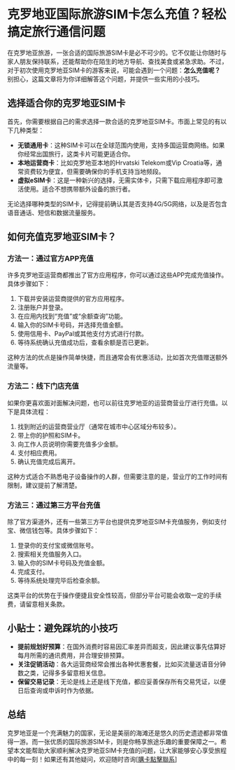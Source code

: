 # 克罗地亚国际旅游SIM卡怎么充值？轻松搞定旅行通信问题

在克罗地亚旅游，一张合适的国际旅游SIM卡是必不可少的。它不仅能让你随时与家人朋友保持联系，还能帮助你在陌生的地方导航、查找美食或紧急求助。不过，对于初次使用克罗地亚SIM卡的游客来说，可能会遇到一个问题：**怎么充值呢？** 别担心，这篇文章将为你详细解答这个问题，并提供一些实用的小技巧。

## 选择适合你的克罗地亚SIM卡

首先，你需要根据自己的需求选择一款合适的克罗地亚SIM卡。市面上常见的有以下几种类型：

- **无锁通用卡**：这种SIM卡可以在全球范围内使用，支持多国运营商网络。如果你经常出国旅行，这类卡片可能更适合你。
- **本地运营商卡**：比如克罗地亚本地的Hrvatski Telekom或Vip Croatia等，通常资费较为便宜，但需要确保你的手机支持当地频段。
- **虚拟eSIM卡**：这是一种新兴的选择，无需实体卡，只需下载应用程序即可激活使用。适合不想携带额外设备的旅行者。

无论选择哪种类型的SIM卡，记得提前确认其是否支持4G/5G网络，以及是否包含语音通话、短信和数据流量服务。

## 如何充值克罗地亚SIM卡？

### 方法一：通过官方APP充值

许多克罗地亚运营商都推出了官方应用程序，你可以通过这些APP完成充值操作。具体步骤如下：

1. 下载并安装运营商提供的官方应用程序。
2. 注册账户并登录。
3. 在应用内找到“充值”或“余额查询”功能。
4. 输入你的SIM卡号码，并选择充值金额。
5. 使用信用卡、PayPal或其他支付方式进行付款。
6. 等待系统确认充值成功后，查看余额是否已更新。

这种方法的优点是操作简单快捷，而且通常会有优惠活动，比如首次充值赠送额外流量等。

### 方法二：线下门店充值

如果你更喜欢面对面解决问题，也可以前往克罗地亚的运营商营业厅进行充值。以下是具体流程：

1. 找到附近的运营商营业厅（通常在城市中心区域分布较多）。
2. 带上你的护照和SIM卡。
3. 向工作人员说明你需要充值多少金额。
4. 支付相应费用。
5. 确认充值完成后离开。

这种方式适合不熟悉电子设备操作的人群，但需要注意的是，营业厅的工作时间有限制，建议提前了解清楚。

### 方法三：通过第三方平台充值

除了官方渠道外，还有一些第三方平台也提供克罗地亚SIM卡充值服务，例如支付宝、微信钱包等。具体步骤如下：

1. 登录你的支付宝或微信账号。
2. 搜索相关充值服务入口。
3. 输入你的SIM卡号码及充值金额。
4. 完成支付。
5. 等待系统处理完毕后检查余额。

这类平台的优势在于操作便捷且安全性较高，但部分平台可能会收取一定的手续费，请留意相关条款。

## 小贴士：避免踩坑的小技巧

- **提前规划好预算**：在国外消费时容易因汇率差异而超支，因此建议事先估算好每月所需的通讯费用，并合理安排预算。
- **关注促销活动**：各大运营商经常会推出各种优惠套餐，比如买流量送语音分钟数之类，记得多多留意相关信息。
- **保留交易记录**：无论是线上还是线下充值，都应妥善保存所有交易凭证，以便日后查询或申诉时作为依据。

## 总结

克罗地亚是一个充满魅力的国家，无论是美丽的海滩还是悠久的历史遗迹都非常值得一游。而一张优质的国际旅游SIM卡，则是你畅享旅途乐趣的重要保障之一。希望本文能帮助大家顺利解决克罗地亚SIM卡充值的问题，让大家能够安心享受旅程中的每一刻！如果还有其他疑问，欢迎随时咨询[[購卡點擊聯系](https://t.me/s/esim1088)]